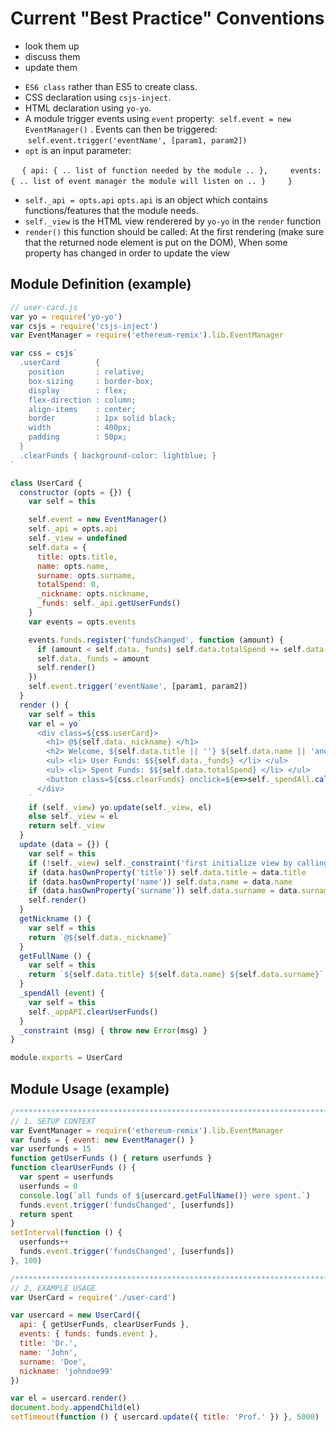 # Current "Best Practice" Conventions
* look them up
* discuss them
* update them

- `ES6 class` rather than ES5 to create class.
- CSS declaration using `csjs-inject`.
- HTML declaration using `yo-yo`.
- A module trigger events using `event` property:
  `self.event = new EventManager()` . Events can then be triggered:
  `self.event.trigger('eventName', [param1, param2])`
- `opt` is an input parameter:

  ```
  {
    api: { .. list of function needed by the module .. },    
    events: { .. list of event manager the module will listen on .. }    
  }
  ```
  
- `self._api = opts.api` `opts.api` is an object which contains functions/features that the module needs.
- `self._view` is the HTML view renderered by `yo-yo` in the `render` function
- `render()` this function should be called:
   At the first rendering (make sure that the returned node element is put on the DOM), 
   When some property has changed in order to update the view
    
    
## Module Definition (example)
```js
// user-card.js
var yo = require('yo-yo')
var csjs = require('csjs-inject')
var EventManager = require('ethereum-remix').lib.EventManager

var css = csjs`
  .userCard        {
    position       : relative;
    box-sizing     : border-box;
    display        : flex;
    flex-direction : column;
    align-items    : center;
    border         : 1px solid black;
    width          : 400px;
    padding        : 50px;  
  }
  .clearFunds { background-color: lightblue; }
`

class UserCard {
  constructor (opts = {}) {
    var self = this

    self.event = new EventManager()
    self._api = opts.api
    self._view = undefined
    self.data = {
      title: opts.title,
      name: opts.name,
      surname: opts.surname,
      totalSpend: 0,
      _nickname: opts.nickname,
      _funds: self._api.getUserFunds()
    }
    var events = opts.events

    events.funds.register('fundsChanged', function (amount) {
      if (amount < self.data._funds) self.data.totalSpend += self.data._funds - amount
      self.data._funds = amount
      self.render()
    })
    self.event.trigger('eventName', [param1, param2])
  }
  render () {
    var self = this
    var el = yo`
      <div class=${css.userCard}>
        <h1> @${self.data._nickname} </h1>
        <h2> Welcome, ${self.data.title || ''} ${self.data.name || 'anonymous'} ${self.data.surname} </h2>
        <ul> <li> User Funds: $${self.data._funds} </li> </ul>
        <ul> <li> Spent Funds: $${self.data.totalSpend} </li> </ul>
        <button class=${css.clearFunds} onclick=${e=>self._spendAll.call(self, e)}> spend all funds </button>
      </div>
    `
    if (self._view) yo.update(self._view, el)
    else self._view = el
    return self._view
  }
  update (data = {}) {
    var self = this
    if (!self._view) self._constraint('first initialize view by calling `.render()`')
    if (data.hasOwnProperty('title')) self.data.title = data.title
    if (data.hasOwnProperty('name')) self.data.name = data.name
    if (data.hasOwnProperty('surname')) self.data.surname = data.surname
    self.render()
  }
  getNickname () {
    var self = this
    return `@${self.data._nickname}`
  }
  getFullName () {
    var self = this
    return `${self.data.title} ${self.data.name} ${self.data.surname}`
  }
  _spendAll (event) {
    var self = this
    self._appAPI.clearUserFunds()
  }
  _constraint (msg) { throw new Error(msg) }
}

module.exports = UserCard
```
## Module Usage (example)
```js
/*****************************************************************************/
// 1. SETUP CONTEXT
var EventManager = require('ethereum-remix').lib.EventManager
var funds = { event: new EventManager() }
var userfunds = 15
function getUserFunds () { return userfunds }
function clearUserFunds () {
  var spent = userfunds
  userfunds = 0
  console.log(`all funds of ${usercard.getFullName()} were spent.`)
  funds.event.trigger('fundsChanged', [userfunds])
  return spent
}
setInterval(function () {
  userfunds++
  funds.event.trigger('fundsChanged', [userfunds])
}, 100)

/*****************************************************************************/
// 2. EXAMPLE USAGE
var UserCard = require('./user-card')

var usercard = new UserCard({
  api: { getUserFunds, clearUserFunds },
  events: { funds: funds.event },
  title: 'Dr.',
  name: 'John',
  surname: 'Doe',
  nickname: 'johndoe99'
})

var el = usercard.render()
document.body.appendChild(el)
setTimeout(function () { usercard.update({ title: 'Prof.' }) }, 5000)
```
